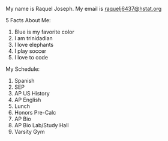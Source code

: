 My name is Raquel Joseph.
My email is raquelj6437@hstat.org

5 Facts About Me:
1. Blue is my favorite color
2. I am trinidadian
3. I love elephants
4. I play soccer
5. I love to code

My Schedule:
1. Spanish
2. SEP
3. AP US History
4. AP English
5. Lunch
6. Honors Pre-Calc
7. AP Bio
8. AP Bio Lab/Study Hall
9. Varsity Gym